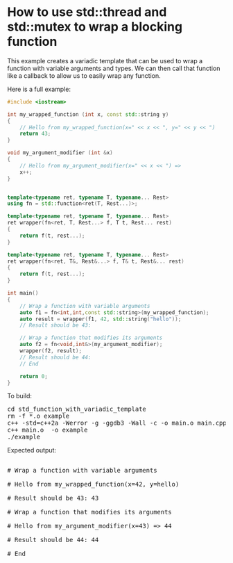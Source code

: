 How to use std::thread and std::mutex to wrap a blocking function
=================================================================

This example creates a variadic template that can be used to wrap a 
function with variable arguments and types. We can then call that
function like a callback to allow us to easily wrap any function.

Here is a full example:
```C++
#include <iostream>

int my_wrapped_function (int x, const std::string y)
{
    // Hello from my_wrapped_function(x=" << x << ", y=" << y << ")
    return 43;
}

void my_argument_modifier (int &x)
{
    // Hello from my_argument_modifier(x=" << x << ") => 
    x++;
}


template<typename ret, typename T, typename... Rest>
using fn = std::function<ret(T, Rest...)>;

template<typename ret, typename T, typename... Rest>
ret wrapper(fn<ret, T, Rest...> f, T t, Rest... rest)
{
    return f(t, rest...);
}

template<typename ret, typename T, typename... Rest>
ret wrapper(fn<ret, T&, Rest&...> f, T& t, Rest&... rest)
{
    return f(t, rest...);
}

int main()
{
    // Wrap a function with variable arguments
    auto f1 = fn<int,int,const std::string>(my_wrapped_function);
    auto result = wrapper(f1, 42, std::string("hello"));
    // Result should be 43: 

    // Wrap a function that modifies its arguments
    auto f2 = fn<void,int&>(my_argument_modifier);
    wrapper(f2, result);
    // Result should be 44: 
    // End

    return 0;
}

```
To build:
<pre>
cd std_function_with_variadic_template
rm -f *.o example
c++ -std=c++2a -Werror -g -ggdb3 -Wall -c -o main.o main.cpp
c++ main.o  -o example
./example
</pre>
Expected output:
<pre>

# Wrap a function with variable arguments

# Hello from my_wrapped_function(x=42, y=hello)

# Result should be 43: 43

# Wrap a function that modifies its arguments

# Hello from my_argument_modifier(x=43) => 44

# Result should be 44: 44

# End
</pre>
